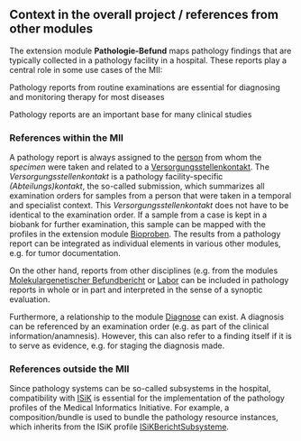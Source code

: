 ## Context in the overall project / references from other modules

The extension module **Pathologie-Befund** maps pathology findings that are typically collected in a pathology facility in a hospital. These reports play a central role in some use cases of the MII:

Pathology reports from routine examinations are essential for diagnosing and monitoring therapy for most diseases

Pathology reports are an important base for many clinical studies

### References within the MII

A pathology report is always assigned to the [person](https://simplifier.net/mii-basismodul-person-2024) from whom the *specimen* were taken and related to a [Versorgungsstellenkontakt](https://simplifier.net/medizininformatikinitiative-modulfall). The *Versorgungsstellenkontakt* is a pathology facility-specific *(Abteilungs)kontakt*, the so-called submission, which summarizes all examination orders for samples from a person that were taken in a temporal and specialist context. This *Versorgungsstellenkontakt* does not have to be identical to the examination order. If a sample from a case is kept in a biobank for further examination, this sample can be mapped with the profiles in the extension module [Bioproben](https://simplifier.net/medizininformatikinitiative-modulbiobank). The results from a pathology report can be integrated as individual elements in various other modules, e.g. for tumor documentation.

On the other hand, reports from other disciplines (e.g. from the modules [Molekulargenetischer Befundbericht](https://simplifier.net/medizininformatikinitiative-modulomics) or [Labor](https://simplifier.net/medizininformatikinitiative-modullabor) can be included in pathology reports in whole or in part and interpreted in the sense of a synoptic evaluation.

Furthermore, a relationship to the module [Diagnose](https://simplifier.net/medizininformatikinitiative-moduldiagnosen) can exist. A diagnosis can be referenced by an examination order (e.g. as part of the clinical information/anamnesis). However, this can also refer to a finding itself if it is to serve as evidence, e.g. for staging the diagnosis made.

### References outside the MII

Since pathology systems can be so-called subsystems in the hospital, compatibility with [ISiK](https://simplifier.net/packages/de.gematik.isik-basismodul/4.0.1) is essential for the implementation of the pathology profiles of the Medical Informatics Initiative. For example, a composition/bundle is used to bundle the pathology resource instances, which inherits from the ISiK profile [ISiKBerichtSubsysteme](https://simplifier.net/isik-basis-v4/isikberichtsubsysteme).